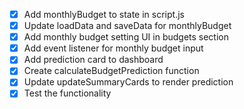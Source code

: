 - [x] Add monthlyBudget to state in script.js
- [x] Update loadData and saveData for monthlyBudget
- [x] Add monthly budget setting UI in budgets section
- [x] Add event listener for monthly budget input
- [x] Add prediction card to dashboard
- [x] Create calculateBudgetPrediction function
- [x] Update updateSummaryCards to render prediction
- [x] Test the functionality
